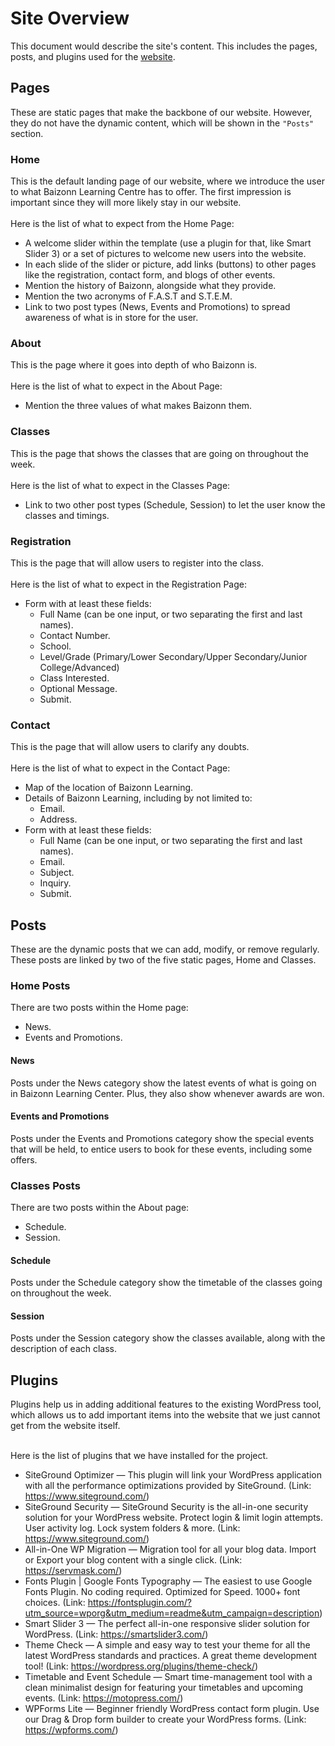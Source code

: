 # Site Overview
This document would describe the site's content. This includes the pages, posts, and plugins used for the [website](https://baizonnlearningctr.com/).

## Pages
These are static pages that make the backbone of our website. However, they do not have the dynamic content, which will be shown in the `"Posts"` section.

### Home
This is the default landing page of our website, where we introduce the user to what Baizonn Learning Centre has to offer. The first impression is important since they will more likely stay in our website.<br><br>
Here is the list of what to expect from the Home Page:
- A welcome slider within the template (use a plugin for that, like Smart Slider 3) or a set of pictures to welcome new users into the website.
- In each slide of the slider or picture, add links (buttons) to other pages like the registration, contact form, and blogs of other events.
- Mention the history of Baizonn, alongside what they provide.
- Mention the two acronyms of F.A.S.T and S.T.E.M.
- Link to two post types (News, Events and Promotions) to spread awareness of what is in store for the user.

### About
This is the page where it goes into depth of who Baizonn is.<br><br>
Here is the list of what to expect in the About Page:
- Mention the three values of what makes Baizonn them.

### Classes
This is the page that shows the classes that are going on throughout the week.<br><br>
Here is the list of what to expect in the Classes Page:
- Link to two other post types (Schedule, Session) to let the user know the classes and timings.

### Registration
This is the page that will allow users to register into the class.<br><br>
Here is the list of what to expect in the Registration Page:
- Form with at least these fields:
    - Full Name (can be one input, or two separating the first and last names).
    - Contact Number.
    - School.
    - Level/Grade (Primary/Lower Secondary/Upper Secondary/Junior College/Advanced)
    - Class Interested.
    - Optional Message.
    - Submit.

### Contact
This is the page that will allow users to clarify any doubts.<br><br>
Here is the list of what to expect in the Contact Page:
- Map of the location of Baizonn Learning.
- Details of Baizonn Learning, including by not limited to:
    - Email.
    - Address.
- Form with at least these fields:
    - Full Name (can be one input, or two separating the first and last names).
    - Email.
    - Subject.
    - Inquiry.
    - Submit.

## Posts
These are the dynamic posts that we can add, modify, or remove regularly. These posts are linked by two of the five static pages, Home and Classes.

### Home Posts
There are two posts within the Home page:
- News.
- Events and Promotions.

#### News
Posts under the News category show the latest events of what is going on in Baizonn Learning Center. Plus, they also show whenever awards are won.

#### Events and Promotions
Posts under the Events and Promotions category show the special events that will be held, to entice users to book for these events, including some offers.

### Classes Posts
There are two posts within the About page:
- Schedule.
- Session.

#### Schedule
Posts under the Schedule category show the timetable of the classes going on throughout the week.

#### Session
Posts under the Session category show the classes available, along with the description of each class.

## Plugins

Plugins help us in adding additional features to the existing WordPress tool, which allows us to add important items into the website that we just cannot get from the website itself.<br><br>

Here is the list of plugins that we have installed for the project.
- SiteGround Optimizer — This plugin will link your WordPress application with all the performance optimizations provided by SiteGround. (Link: <a href="https://www.siteground.com/">https://www.siteground.com/</a>)
- SiteGround Security — SiteGround Security is the all-in-one security solution for your WordPress website. Protect login & limit login attempts. User activity log. Lock system folders & more. (Link: <a href="https://www.siteground.com/">https://www.siteground.com/</a>)
- All-in-One WP Migration — Migration tool for all your blog data. Import or Export your blog content with a single click. (Link: <a href="https://servmask.com/">https://servmask.com/</a>)
- Fonts Plugin | Google Fonts Typography — The easiest to use Google Fonts Plugin. No coding required. Optimized for Speed. 1000+ font choices. (Link: <a href="https://fontsplugin.com/?utm_source=wporg&utm_medium=readme&utm_campaign=description">https://fontsplugin.com/?utm_source=wporg&utm_medium=readme&utm_campaign=description</a>)
- Smart Slider 3 — The perfect all-in-one responsive slider solution for WordPress. (Link: <a href="https://smartslider3.com/">https://smartslider3.com/</a>)
- Theme Check — A simple and easy way to test your theme for all the latest WordPress standards and practices. A great theme development tool! (Link: <a href="https://wordpress.org/plugins/theme-check/">https://wordpress.org/plugins/theme-check/</a>)
- Timetable and Event Schedule — Smart time-management tool with a clean minimalist design for featuring your timetables and upcoming events. (Link: <a href="https://motopress.com/">https://motopress.com/</a>)
- WPForms Lite — Beginner friendly WordPress contact form plugin. Use our Drag & Drop form builder to create your WordPress forms. (Link: <a href="https://wpforms.com/">https://wpforms.com/</a>)
